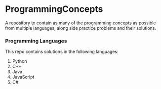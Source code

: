 # ProgrammingConcepts
A repository to contain as many of the programming concepts as possible from multiple languages, along side practice problems and their solutions.
### Programming Languages
This repo contains solutions in the following languages:
1. Python
2. C++
3. Java
4. JavaScript
5. C#
